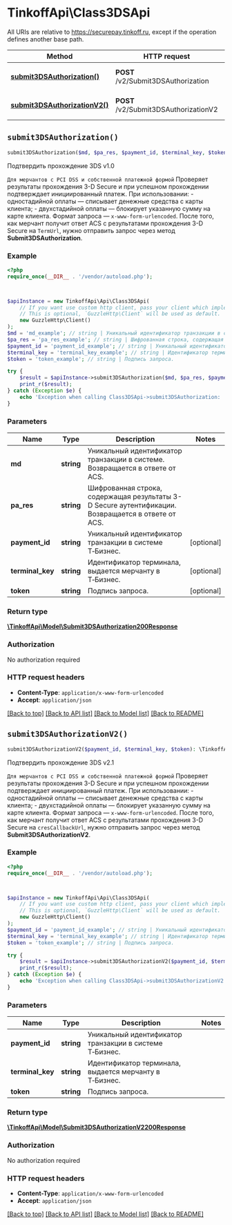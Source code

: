 # TinkoffApi\Class3DSApi

All URIs are relative to https://securepay.tinkoff.ru, except if the operation defines another base path.

| Method | HTTP request | Description |
| ------------- | ------------- | ------------- |
| [**submit3DSAuthorization()**](Class3DSApi.md#submit3DSAuthorization) | **POST** /v2/Submit3DSAuthorization | Подтвердить прохождение 3DS v1.0 |
| [**submit3DSAuthorizationV2()**](Class3DSApi.md#submit3DSAuthorizationV2) | **POST** /v2/Submit3DSAuthorizationV2 | Подтвердить прохождение 3DS v2.1 |


## `submit3DSAuthorization()`

```php
submit3DSAuthorization($md, $pa_res, $payment_id, $terminal_key, $token): \TinkoffApi\Model\Submit3DSAuthorization200Response
```

Подтвердить прохождение 3DS v1.0

`Для мерчантов c PCI DSS и собственной платежной формой`   Проверяет результаты прохождения 3-D Secure и при успешном прохождении  подтверждает инициированный платеж.  При использовании:  - одностадийной оплаты — списывает денежные средства с карты  клиента;  - двухстадийной оплаты — блокирует указанную сумму на карте клиента.   Формат запроса — `x-www-form-urlencoded`.    После того, как мерчант получит ответ ACS с результатами прохождения 3-D Secure на `TermUrl`, нужно  отправить запрос через метод **Submit3DSAuthorization**.

### Example

```php
<?php
require_once(__DIR__ . '/vendor/autoload.php');



$apiInstance = new TinkoffApi\Api\Class3DSApi(
    // If you want use custom http client, pass your client which implements `GuzzleHttp\ClientInterface`.
    // This is optional, `GuzzleHttp\Client` will be used as default.
    new GuzzleHttp\Client()
);
$md = 'md_example'; // string | Уникальный идентификатор транзакции в системе. Возвращается в ответе от ACS.
$pa_res = 'pa_res_example'; // string | Шифрованная строка, содержащая результаты 3-D Secure аутентификации. Возвращается в ответе от ACS.
$payment_id = 'payment_id_example'; // string | Уникальный идентификатор транзакции в системе Т‑Бизнес.
$terminal_key = 'terminal_key_example'; // string | Идентификатор терминала, выдается мерчанту в Т‑Бизнес.
$token = 'token_example'; // string | Подпись запроса.

try {
    $result = $apiInstance->submit3DSAuthorization($md, $pa_res, $payment_id, $terminal_key, $token);
    print_r($result);
} catch (Exception $e) {
    echo 'Exception when calling Class3DSApi->submit3DSAuthorization: ', $e->getMessage(), PHP_EOL;
}
```

### Parameters

| Name | Type | Description  | Notes |
| ------------- | ------------- | ------------- | ------------- |
| **md** | **string**| Уникальный идентификатор транзакции в системе. Возвращается в ответе от ACS. | |
| **pa_res** | **string**| Шифрованная строка, содержащая результаты 3-D Secure аутентификации. Возвращается в ответе от ACS. | |
| **payment_id** | **string**| Уникальный идентификатор транзакции в системе Т‑Бизнес. | [optional] |
| **terminal_key** | **string**| Идентификатор терминала, выдается мерчанту в Т‑Бизнес. | [optional] |
| **token** | **string**| Подпись запроса. | [optional] |

### Return type

[**\TinkoffApi\Model\Submit3DSAuthorization200Response**](../Model/Submit3DSAuthorization200Response.md)

### Authorization

No authorization required

### HTTP request headers

- **Content-Type**: `application/x-www-form-urlencoded`
- **Accept**: `application/json`

[[Back to top]](#) [[Back to API list]](../../README.md#endpoints)
[[Back to Model list]](../../README.md#models)
[[Back to README]](../../README.md)

## `submit3DSAuthorizationV2()`

```php
submit3DSAuthorizationV2($payment_id, $terminal_key, $token): \TinkoffApi\Model\Submit3DSAuthorizationV2200Response
```

Подтвердить прохождение 3DS v2.1

`Для мерчантов c PCI DSS и собственной платежной формой`   Проверяет результаты прохождения 3-D Secure и при успешном прохождении  подтверждает инициированный платеж.  При использовании:  - одностадийной оплаты — списывает денежные средства с карты  клиента;  - двухстадийной оплаты — блокирует указанную сумму на карте клиента.   Формат запроса — `x-www-form-urlencoded`.   После того, как мерчант получит ответ ACS с результатами прохождения 3-D Secure на `cresCallbackUrl`, нужно  отправить запрос через метод **Submit3DSAuthorizationV2**.

### Example

```php
<?php
require_once(__DIR__ . '/vendor/autoload.php');



$apiInstance = new TinkoffApi\Api\Class3DSApi(
    // If you want use custom http client, pass your client which implements `GuzzleHttp\ClientInterface`.
    // This is optional, `GuzzleHttp\Client` will be used as default.
    new GuzzleHttp\Client()
);
$payment_id = 'payment_id_example'; // string | Уникальный идентификатор транзакции в системе Т‑Бизнес.
$terminal_key = 'terminal_key_example'; // string | Идентификатор терминала, выдается мерчанту в Т‑Бизнес.
$token = 'token_example'; // string | Подпись запроса.

try {
    $result = $apiInstance->submit3DSAuthorizationV2($payment_id, $terminal_key, $token);
    print_r($result);
} catch (Exception $e) {
    echo 'Exception when calling Class3DSApi->submit3DSAuthorizationV2: ', $e->getMessage(), PHP_EOL;
}
```

### Parameters

| Name | Type | Description  | Notes |
| ------------- | ------------- | ------------- | ------------- |
| **payment_id** | **string**| Уникальный идентификатор транзакции в системе Т‑Бизнес. | |
| **terminal_key** | **string**| Идентификатор терминала, выдается мерчанту в Т‑Бизнес. | |
| **token** | **string**| Подпись запроса. | |

### Return type

[**\TinkoffApi\Model\Submit3DSAuthorizationV2200Response**](../Model/Submit3DSAuthorizationV2200Response.md)

### Authorization

No authorization required

### HTTP request headers

- **Content-Type**: `application/x-www-form-urlencoded`
- **Accept**: `application/json`

[[Back to top]](#) [[Back to API list]](../../README.md#endpoints)
[[Back to Model list]](../../README.md#models)
[[Back to README]](../../README.md)
